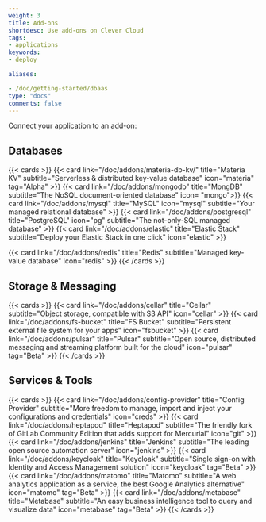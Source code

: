 ```yaml
---
weight: 3
title: Add-ons
shortdesc: Use add-ons on Clever Cloud
tags:
- applications
keywords:
- deploy

aliases:

- /doc/getting-started/dbaas
type: "docs"
comments: false
---
```


Connect your application to an add-on:

## Databases
{{< cards >}}
  {{< card link="/doc/addons/materia-db-kv/" title="Materia KV" subtitle="Serverless & distributed key-value database" icon="materia" tag="Alpha" >}}
  {{< card link="/doc/addons/mongodb" title="MongDB" subtitle="The NoSQL document-oriented database" icon= "mongo">}}
  {{< card link="/doc/addons/mysql" title="MySQL" icon="mysql" subtitle="Your managed relational database" >}}
  {{< card link="/doc/addons/postgresql" title="PostgreSQL" icon="pg" subtitle="The not-only-SQL managed database" >}}
  {{< card link="/doc/addons/elastic" title="Elastic Stack" subtitle="Deploy your Elastic Stack in one click" icon="elastic" >}}

  {{< card link="/doc/addons/redis" title="Redis" subtitle="Managed key-value database" icon="redis" >}}
{{< /cards >}}

## Storage & Messaging

{{< cards >}}
  {{< card link="/doc/addons/cellar" title="Cellar" subtitle="Object storage, compatible with S3 API" icon="cellar" >}}
  {{< card link="/doc/addons/fs-bucket" title="FS Bucket" subtitle="Persistent external file system for your apps" icon="fsbucket" >}}
  {{< card link="/doc/addons/pulsar" title="Pulsar" subtitle="Open source, distributed messaging and streaming platform built for the cloud" icon="pulsar" tag="Beta" >}}
{{< /cards >}}

## Services & Tools
{{< cards >}}
  {{< card link="/doc/addons/config-provider" title="Config Provider" subtitle="More freedom to manage, import and inject your configurations and credentials" icon="creds" >}}
  {{< card link="/doc/addons/heptapod" title="Heptapod" subtitle="The friendly fork of GitLab Community Edition that adds support for Mercurial" icon="git" >}}
  {{< card link="/doc/addons/jenkins" title="Jenkins" subtitle="The leading open source automation server" icon="jenkins" >}}
  {{< card link="/doc/addons/keycloak" title="Keycloak" subtitle="Single sign-on with Identity and Access Management solution" icon="keycloak" tag="Beta" >}}
  {{< card link="/doc/addons/matomo" title="Matomo" subtitle="A web analytics application as a service, the best Google Analytics alternative" icon="matomo" tag="Beta" >}}
  {{< card link="/doc/addons/metabase" title="Metabase" subtitle="An easy business intelligence tool to query and visualize data" icon="metabase" tag="Beta" >}}
{{< /cards >}}